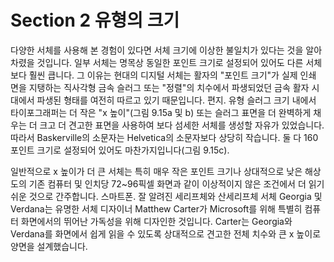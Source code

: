# Section 2 유형의 크기

다양한 서체를 사용해 본 경험이 있다면 서체 크기에 이상한 불일치가 있다는 것을 알아차렸을 것입니다. 일부 서체는 명목상 동일한 포인트 크기로 설정되어 있어도 다른 서체보다 훨씬 큽니다. 그 이유는 현대의 디지털 서체는 활자의 "포인트 크기"가 실제 인쇄 면을 지탱하는 직사각형 금속 슬러그 또는 "정렬"의 치수에서 파생되었던 금속 활자 시대에서 파생된 형태를 여전히 따르고 있기 때문입니다. 편지. 유형 슬러그 크기 내에서 타이포그래퍼는 더 작은 "x 높이"(그림 9.15a 및 b) 또는 슬러그 표면을 더 완벽하게 채우는 더 크고 더 견고한 표면을 사용하여 보다 섬세한 서체를 생성할 자유가 있었습니다. 따라서 Baskerville의 소문자는 Helvetica의 소문자보다 상당히 작습니다. 둘 다 160포인트 크기로 설정되어 있어도 마찬가지입니다(그림 9.15c).

일반적으로 x 높이가 더 큰 서체는 특히 매우 작은 포인트 크기나 상대적으로 낮은 해상도의 기존 컴퓨터 및 인치당 72~96픽셀 화면과 같이 이상적이지 않은 조건에서 더 읽기 쉬운 것으로 간주합니다. 스마트폰. 잘 알려진 세리프체와 산세리프체 서체 Georgia 및 Verdana는 유명한 서체 디자이너 Matthew Carter가 Microsoft를 위해 특별히 컴퓨터 화면에서의 뛰어난 가독성을 위해 디자인한 것입니다. Carter는 Georgia와 Verdana를 화면에서 쉽게 읽을 수 있도록 상대적으로 견고한 전체 치수와 큰 x 높이로 양면을 설계했습니다.
